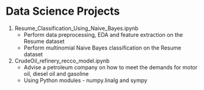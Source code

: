 # Data Science Projects
1. Resume_Classification_Using_Naive_Bayes.ipynb
	- Perform data preprocessing, EDA and feature extraction on the Resume dataset
	- Perform multinomial Naive Bayes classification on the Resume dataset 
2. CrudeOil_refinery_recco_model.ipynb
	- Advise a petroleum company on how to meet the demands for motor oil, diesel oil and gasoline
 	- Using Python modules - numpy.linalg and sympy 	
